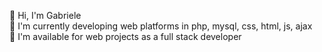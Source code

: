 👋 Hi, I'm Gabriele<br/>
🔭 I'm currently developing web platforms in php, mysql, css, html, js, ajax<br/>
👯 I'm available for web projects as a full stack developer<br/>

<!--
**gabrielegerbo/gabrielegerbo** is a ✨ _special_ ✨ repository because its `README.md` (this file) appears on your GitHub profile.

Here are some ideas to get you started:

- 🔭 I’m currently working on ...
- 🌱 I’m currently learning ...
- 👯 I’m looking to collaborate on ...
- 🤔 I’m looking for help with ...
- 💬 Ask me about ...
- 📫 How to reach me: ...
- 😄 Pronouns: ...
- ⚡ Fun fact: ...
-->
